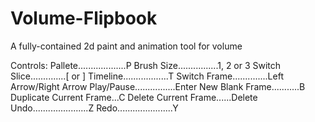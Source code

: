 # Volume-Flipbook
A fully-contained 2d paint and animation tool for volume

Controls:
Pallete...................P
Brush Size................1, 2 or 3
Switch Slice..............[ or ]
Timeline..................T
Switch Frame..............Left Arrow/Right Arrow
Play/Pause................Enter
New Blank Frame...........B
Duplicate Current Frame...C
Delete Current Frame......Delete
Undo......................Z
Redo......................Y
